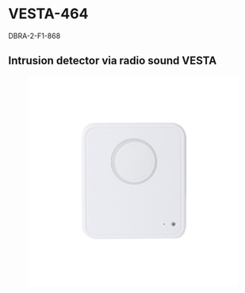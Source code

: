 # VESTA-464

DBRA-2-F1-868

## Intrusion detector via radio sound VESTA

<figure><img src=".gitbook/assets/image (4) (1) (1).png" alt=""><figcaption></figcaption></figure>
